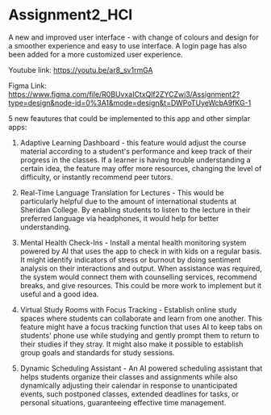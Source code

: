 # Assignment2_HCI
A new and improved user interface - with change of colours and design for a smoother experience and easy to use interface. A login page has also been added for a more customized user experience. 

Youtube link: https://youtu.be/ar8_sv1rmGA

Figma Link: https://www.figma.com/file/R0BUvxaICtxQlf2ZYCZwi3/Assignment2?type=design&node-id=0%3A1&mode=design&t=DWPoTUyeWcbA9fKG-1

5 new feautures that could be implemented to this app and other simplar apps: 

1. Adaptive Learning Dashboard - this feature would adjust the course material according to a student's performance and keep track of their progress in the classes. If a learner is having trouble understanding a certain idea, the feature may offer more resources, changing the level of difficulty, or instantly recommend peer tutors.

2. Real-Time Language Translation for Lectures - This would be particularly helpful due to the amount of international students at Sheridan College. By enabling students to listen to the lecture in their preferred language via headphones, it would help for better understanding.

3. Mental Health Check-Ins - Install a mental health monitoring system powered by AI that uses the app to check in with kids on a regular basis. It might identify indicators of stress or burnout by doing sentiment analysis on their interactions and output. When assistance was required, the system would connect them with counselling services, recommend breaks, and give resources. This could be more work to implement but it useful and a good idea.

4. Virtual Study Rooms with Focus Tracking - Establish online study spaces where students can collaborate and learn from one another. This feature might have a focus tracking function that uses AI to keep tabs on students' phone use while studying and gently prompt them to return to their studies if they stray. It might also make it possible to establish group goals and standards for study sessions.

5. Dynamic Scheduling Assistant - An AI powered scheduling assistant that helps students organize their classes and assignments while also dynamically adjusting their calendar in response to unanticipated events, such postponed classes, extended deadlines for tasks, or personal situations, guaranteeing effective time management.




